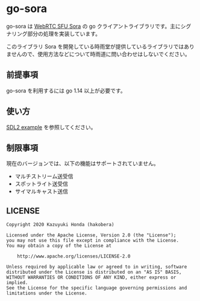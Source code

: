 # go-sora

go-sora は [WebRTC SFU Sora](https://sora.shiguredo.jp/) の go クライアントライブラリです。主にシグナリング部分の処理を実装しています。

このライブラリ Sora を開発している時雨堂が提供しているライブラリではありませんので、使用方法などについて時雨道に問い合わせはしないでください。

## 前提事項

go-sora を利用するには go 1.14 以上が必要です。

## 使い方

[SDL2 example](./examples/sdl2) を参照してください。

## 制限事項

現在のバージョンでは、以下の機能はサポートされていません。

* マルチストリーム送受信
* スポットライト送受信
* サイマルキャスト送信

## LICENSE

```
Copyright 2020 Kazuyuki Honda (hakobera)

Licensed under the Apache License, Version 2.0 (the "License");
you may not use this file except in compliance with the License.
You may obtain a copy of the License at

    http://www.apache.org/licenses/LICENSE-2.0

Unless required by applicable law or agreed to in writing, software
distributed under the License is distributed on an "AS IS" BASIS,
WITHOUT WARRANTIES OR CONDITIONS OF ANY KIND, either express or implied.
See the License for the specific language governing permissions and
limitations under the License.
```
